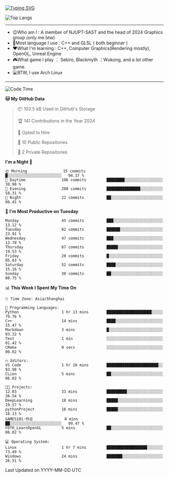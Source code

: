 <a href="https://git.io/typing-svg">
  <img src="https://readme-typing-svg.demolab.com?font=Fira+Code&pause=1000&random=false&width=435&separator=%3D&lines=std%3A%3Aprintln(%22Hello,+world!%22);" alt="Typing SVG" />
</a>

![Top Langs](https://github-readme-stats.vercel.app/api/top-langs/?username=FOTH0626&theme=transparent)

---

- 😉Who am I : A member of NJUPT-SAST and the head of 2024 Graphics group (only me btw)
- 📖Most language I use : C++ and GLSL ( both beginner )
- ❤What I'm learning : C++, Computer Graphics(Rendering mostly), OpenGL, Unreal Engine
- 🎮What game I play ： Sekiro, Blackmyth ：Wukong, and a lot other game.
- 💻BTW, I use Arch Linux
---
<!--START_SECTION:waka-->
![Code Time](http://img.shields.io/badge/Code%20Time-31%20hrs%2053%20mins-blue)

**🐱 My GitHub Data** 

> 📦 102.5 kB Used in GitHub's Storage 
 > 
> 🏆 141 Contributions in the Year 2024
 > 
> 💼 Opted to Hire
 > 
> 📜 10 Public Repositories 
 > 
> 🔑 2 Private Repositories 
 > 
**I'm a Night 🦉** 

```text
🌞 Morning                15 commits          █░░░░░░░░░░░░░░░░░░░░░░░░   04.37 % 
🌆 Daytime                106 commits         ████████░░░░░░░░░░░░░░░░░   30.90 % 
🌃 Evening                200 commits         ███████████████░░░░░░░░░░   58.31 % 
🌙 Night                  22 commits          ██░░░░░░░░░░░░░░░░░░░░░░░   06.41 % 
```
📅 **I'm Most Productive on Tuesday** 

```text
Monday                   45 commits          ███░░░░░░░░░░░░░░░░░░░░░░   13.12 % 
Tuesday                  82 commits          ██████░░░░░░░░░░░░░░░░░░░   23.91 % 
Wednesday                47 commits          ███░░░░░░░░░░░░░░░░░░░░░░   13.70 % 
Thursday                 67 commits          █████░░░░░░░░░░░░░░░░░░░░   19.53 % 
Friday                   20 commits          █░░░░░░░░░░░░░░░░░░░░░░░░   05.83 % 
Saturday                 52 commits          ████░░░░░░░░░░░░░░░░░░░░░   15.16 % 
Sunday                   30 commits          ██░░░░░░░░░░░░░░░░░░░░░░░   08.75 % 
```


📊 **This Week I Spent My Time On** 

```text
🕑︎ Time Zone: Asia/Shanghai

💬 Programming Languages: 
Python                   1 hr 13 mins        ████████████████████░░░░░   79.76 % 
C++                      14 mins             ████░░░░░░░░░░░░░░░░░░░░░   15.47 % 
Markdown                 3 mins              █░░░░░░░░░░░░░░░░░░░░░░░░   03.32 % 
Text                     1 min               ░░░░░░░░░░░░░░░░░░░░░░░░░   01.42 % 
CMake                    0 secs              ░░░░░░░░░░░░░░░░░░░░░░░░░   00.02 % 

🔥 Editors: 
VS Code                  1 hr 26 mins        ███████████████████████░░   93.98 % 
CLion                    5 mins              ██░░░░░░░░░░░░░░░░░░░░░░░   06.02 % 

🐱‍💻 Projects: 
12.03                    33 mins             █████████░░░░░░░░░░░░░░░░   36.54 % 
DeepLearning             18 mins             █████░░░░░░░░░░░░░░░░░░░░   19.57 % 
pythonProject            16 mins             █████░░░░░░░░░░░░░░░░░░░░   18.13 % 
GAMES101-作业              8 mins              ██░░░░░░░░░░░░░░░░░░░░░░░   09.47 % 
FOTH_LearnOpenGL         5 mins              ██░░░░░░░░░░░░░░░░░░░░░░░   06.02 % 

💻 Operating System: 
Linux                    1 hr 7 mins         ██████████████████░░░░░░░   73.49 % 
Windows                  24 mins             ███████░░░░░░░░░░░░░░░░░░   26.51 % 
```


 Last Updated on YYYY-MM-DD UTC
<!--END_SECTION:waka-->
